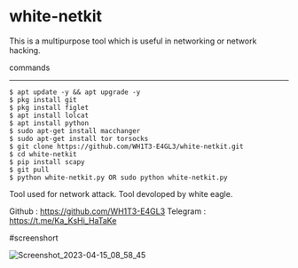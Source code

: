 # white-netkit
This is  a multipurpose tool which is useful in networking or network hacking.

commands
_______________
	$ apt update -y && apt upgrade -y
	$ pkg install git
	$ pkg install figlet
	$ apt install lolcat
  	$ apt install python
	$ sudo apt-get install macchanger
	$ sudo apt-get install tor torsocks
	$ git clone https://github.com/WH1T3-E4GL3/white-netkit.git
	$ cd white-netkit
	$ pip install scapy
	$ git pull
	$ python white-netkit.py OR sudo python white-netkit.py

Tool used for network attack.
Tool devoloped by white eagle.

Github   : https://github.com/WH1T3-E4GL3
Telegram : https://t.me/Ka_KsHi_HaTaKe

#screenshort

![Screenshot_2023-04-15_08_58_45](https://user-images.githubusercontent.com/118425907/232225639-a079da32-6464-4583-9536-76530ebaa245.png)


